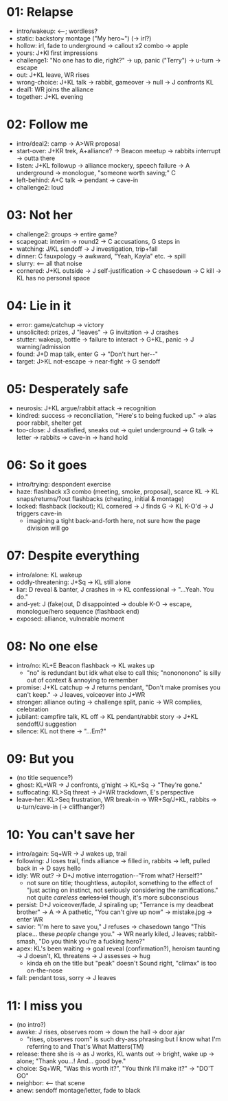 <!--for my own reference; not supposed to be publically-accessible, but then again neither was the "beta" stuff. so uh, have at it if you want?

"intro/" = "cold open", title sequence after; else, assume title is at the very start (unless otherwise noted)
scene titles are mainly for URL purposes, may or may not have "chapter" titles. not using numbers in case scenes get shuffled; much easier to relink folders/indexes
arrows indicate a new webpage-->

# 01: Relapse
- intro/wakeup: <--; wordless?
- static: backstory montage ("My hero~") (→ irl?)
- hollow: irl, fade to underground → callout x2 combo → apple
- yours: J+Kl first impressions
- challenge1: "No one has to die, right?" → up, panic ("Terry") → u-turn → escape
- out: J+KL leave, WR rises
- wrong-choice: J+KL talk → rabbit, gameover → null → J confronts KL
- deal1: WR joins the alliance
- together: J+KL evening

# 02: Follow me
- intro/deal2: camp → A>WR proposal
- start-over: J+KR trek, A+alliance? → Beacon meetup → rabbits interrupt → outta there
- listen: J+KL followup → alliance mockery, speech failure → A underground → monologue, "someone worth saving;" C
- left-behind: A+C talk → pendant → cave-in
- challenge2: loud

# 03: Not her
- challenge2: groups → entire game?
- scapegoat: interim → round2 → C accusations, G steps in
- watching: J/KL sendoff → J investigation, trip+fall
- dinner: C fauxpology → awkward, "Yeah, Kayla" etc. → spill
- slurry: <-- all that noise
- cornered: J+KL outside → J self-justification → C chasedown → C kill → KL has no personal space

# 04: Lie in it
- error: game/catchup → victory
- unsolicited: prizes, J "leaves" → G invitation → J crashes
- stutter: wakeup, bottle → failure to interact → G+KL, panic → J warning/admission
- found: J+D map talk, enter G → "Don't hurt her--"
- target: J>KL not-escape → near-fight → G sendoff

# 05: Desperately safe
- neurosis: J+KL argue/rabbit attack → recognition
- kindred: success → reconciliation, "Here's to being fucked up." → alas poor rabbit, shelter get
- too-close: J dissatisfied, sneaks out → quiet underground → G talk → letter → rabbits → cave-in → hand hold

# 06: So it goes
- intro/trying: despondent exercise
- haze: flashback x3 combo (meeting, smoke, proposal), scarce KL → KL snaps/returns/?out flashbacks (cheating, initial & montage)
- locked: flashback (lockout); KL cornered → J finds G → KL K-O'd → J triggers cave-in
	- imagining a tight back-and-forth here, not sure how the page division will go

# 07: Despite everything
- intro/alone: KL wakeup
- oddly-threatening: J+Sq → KL still alone
- liar: D reveal & banter, J crashes in →  KL confessional → "...Yeah. You do."
- and-yet: J (fake)out, D disappointed → double K-O → escape, monologue/hero sequence (flashback end)
- exposed: alliance, vulnerable moment

# 08: No one else
- intro/no: KL+E Beacon flashback → KL wakes up
	- "no" is redundant but idk what else to call this; "nonononono" is silly out of context & annoying to remember
- promise: J+KL catchup → J returns pendant, "Don't make promises you can't keep." → J leaves, voiceover into J+WR
- stronger: alliance outing → challenge split, panic → WR complies, celebration
- jubilant: campfire talk, KL off → KL pendant/rabbit story → J+KL sendoff/J suggestion
- silence: KL not there → "...Em?"

# 09: But you
- (no title sequence?)
- ghost: KL+WR → J confronts, g'night → KL+Sq → "They're gone."
- suffocating: KL>Sq threat → J+WR trackdown, E's perspective
- leave-her: KL>Seq frustration, WR break-in → WR+Sq/J+KL, rabbits → u-turn/cave-in (→ cliffhanger?)

# 10: You can't save her
- intro/again: Sq+WR → J wakes up, trail
- following: J loses trail, finds alliance → filled in, rabbits → left, pulled back in → D says hello
- idly: WR out? → D+J motive interrogation--"From what? Herself?"
	- not sure on title; thoughtless, autopilot, something to the effect of "just acting on instinct, not seriously considering the ramifications." not quite *careless* ~~carless lol~~ though, it's more subconscious
- persist: D+J voiceover/fade, J spiraling up; "Terrance is my deadbeat brother" → A → A pathetic, "You can't give up now" → mistake.jpg → enter WR
- savior: "I'm here to save you," J refuses → chasedown tango "This place... these *people* change you." → WR nearly kiled, J leaves; rabbit-smash, "Do you think you're a fucking hero?"
- apex: KL's been waiting → goal reveal (confirmation?), heroism taunting → J doesn't, KL threatens → J assesses → hug
	- kinda eh on the title but "peak" doesn't Sound right, "climax" is too on-the-nose
- fall: pendant toss, sorry → J leaves

# 11: I miss you
- (no intro?)
- awake: J rises, observes room → down the hall → door ajar
	- "rises, observes room" is such dry-ass phrasing but I know what I'm referring to and That's What Matters(TM)
- release: there she is → as J works, KL wants out → bright, wake up → alone; "Thank you...! And... good bye."
- choice: Sq+WR, "Was this worth it?", "You think I'll make it?" → "DO'T GO"
- neighbor: <-- that scene
- anew: sendoff montage/letter, fade to black